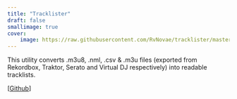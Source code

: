 ```yaml
---
title: "Tracklister"
draft: false
smallimage: true
cover:
    image: https://raw.githubusercontent.com/RvNovae/tracklister/master/build/icon.png
---
```


This utility converts .m3u8, .nml, .csv & .m3u files (exported from Rekordbox, Traktor, Serato and Virtual DJ respectively) into readable tracklists.

[[Github](https://github.com/RvNovae/tracklister)]